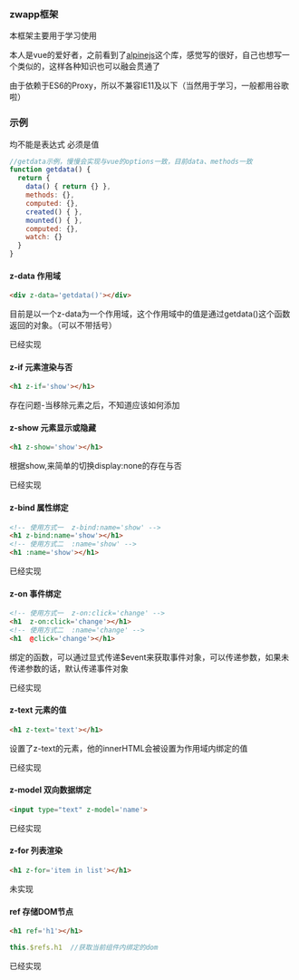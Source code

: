 ### zwapp框架

本框架主要用于学习使用

本人是vue的爱好者，之前看到了[alpinejs](https://www.alpinejs.cn/)这个库，感觉写的很好，自己也想写一个类似的，这样各种知识也可以融会贯通了

由于依赖于ES6的Proxy，所以不兼容IE11及以下（当然用于学习，一般都用谷歌啦）



### 示例

均不能是表达式 必须是值

```javascript
//getdata示例，慢慢会实现与vue的options一致，目前data、methods一致
function getdata() {
  return {
    data() { return {} },
    methods: {},
    computed: {},
    created() { },
    mounted() { },
    computed: {},
    watch: {}
  }
}
```



#### z-data 作用域

```html
<div z-data='getdata()'></div>
```

目前是以一个z-data为一个作用域，这个作用域中的值是通过getdata()这个函数返回的对象。（可以不带括号）

已经实现

#### z-if 元素渲染与否

```html
<h1 z-if='show'></h1>
```

存在问题-当移除元素之后，不知道应该如何添加

#### z-show 元素显示或隐藏

```html
<h1 z-show='show'></h1>
```

根据show,来简单的切换display:none的存在与否

已经实现

####  z-bind 属性绑定

```html
<!-- 使用方式一  z-bind:name='show' -->
<h1 z-bind:name='show'></h1>   
<!-- 使用方式二 	:name='show' -->
<h1 :name='show'></h1>
```

已经实现

#### z-on 事件绑定

```html
<!-- 使用方式一  z-on:click='change' -->
<h1  z-on:click='change'></h1>   
<!-- 使用方式二 	:name='change' -->
<h1  @click='change'></h1>
```

绑定的函数，可以通过显式传递$event来获取事件对象，可以传递参数，如果未传递参数的话，默认传递事件对象

已经实现

#### z-text 元素的值

```html
<h1 z-text='text'></h1>
```

设置了z-text的元素，他的innerHTML会被设置为作用域内绑定的值

已经实现

#### z-model 双向数据绑定

```html
<input type="text" z-model='name'>
```

已经实现

#### z-for 列表渲染

```html
<h1 z-for='item in list'></h1>
```

未实现

#### ref 存储DOM节点

```html
<h1 ref='h1'></h1>
```

```javascript
this.$refs.h1  //获取当前组件内绑定的dom
```

已经实现

